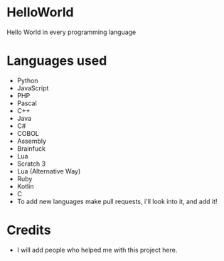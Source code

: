 # HelloWorld
Hello World in every programming language
# Languages used
- Python
- JavaScript
- PHP
- Pascal
- C++
- Java
- C#
- COBOL
- Assembly
- Brainfuck
- Lua
- Scratch 3
- Lua (Alternative Way)
- Ruby
- Kotlin
- C
- To add new languages make pull requests, i'll look into it, and add it!
# Credits
- I will add people who helped me with this project here.
